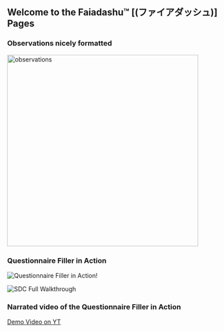 ## Welcome to the Faiadashu™ [(ファイアダッシュ)] Pages

### Observations nicely formatted
<img width="443" alt="observations" src="https://user-images.githubusercontent.com/16414047/112978818-12977f00-9158-11eb-8e1c-6772dcc3270a.png">

### Questionnaire Filler in Action
![Questionnaire Filler in Action!](https://user-images.githubusercontent.com/16414047/112978477-b0d71500-9157-11eb-9c70-f8bddc7b6396.gif)

![SDC Full Walkthrough](https://user-images.githubusercontent.com/16414047/113285860-b8c7be00-92eb-11eb-9ab3-98999ab56bd9.gif)

### Narrated video of the Questionnaire Filler in Action
[Demo Video on YT](https://youtu.be/k9vEy9Z_L18)

